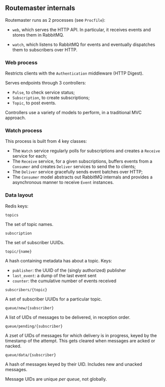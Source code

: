 ## Routemaster internals

Routemaster runs as 2 processes (see `Procfile`):

- `web`, which serves the HTTP API. In particular, it receives events and stores
  them in RabbitMQ.

- `watch`, which listens to RabbitMQ for events and eventually dispatches them
  to subscribers over HTTP.

### Web process

Restricts clients with the `Authentication` middleware (HTTP Digest).

Serves endpoints through 3 controllers:

- `Pulse`, to check service status;
- `Subscription`, to create subscriptions;
- `Topic`, to post events.

Controllers use a variety of models to perform, in a traditional MVC approach.


### Watch process

This process is built from 4 key classes:

- The `Watch` service regularly polls for subscriptions and creates
  a `Receive` service for each;
- The `Receive` service, for a given subscriptions, buffers events from a `Consumer` and creates
  `Deliver` services to send the to clients;
- The `Deliver` service gracefully sends event batches over HTTP;
- The `Consumer` model abstracts out RabbitMQ internals and provides a
  asynchronous manner to receive `Event` instances.


### Data layout

Redis keys:

`topics`

  The set of topic names.

`subscription`

  The set of subscriber UUIDs.

`topic/{name}`

  A hash containing metadata has about a topic. Keys:
  - `publisher`: the UUID of the (singly authorized) publisher
  - `last_event`: a dump of the last event sent
  - `counter`: the cumulative number of events received

`subscribers/{topic}`

  A set of subscriber UUIDs for a particular topic.

`queue/new/{subscriber}`

  A list of UIDs of messages to be delivered, in reception order.

`queue/pending/{subscriber}`

  A zset of UIDs of messages for which delivery is in progress, keyed by the
  timestamp of the attempt.
  This gets cleared when messages are acked or nacked.

`queue/data/{subscriber}`

  A hash of messages keyed by their UID. Includes new and unacked messages.

Message UIDs are unique _per queue_, not globally.

